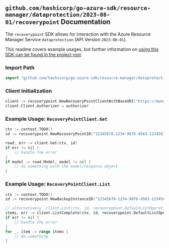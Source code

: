 
## `github.com/hashicorp/go-azure-sdk/resource-manager/dataprotection/2023-08-01/recoverypoint` Documentation

The `recoverypoint` SDK allows for interaction with the Azure Resource Manager Service `dataprotection` (API Version `2023-08-01`).

This readme covers example usages, but further information on [using this SDK can be found in the project root](https://github.com/hashicorp/go-azure-sdk/tree/main/docs).

### Import Path

```go
import "github.com/hashicorp/go-azure-sdk/resource-manager/dataprotection/2023-08-01/recoverypoint"
```


### Client Initialization

```go
client := recoverypoint.NewRecoveryPointClientWithBaseURI("https://management.azure.com")
client.Client.Authorizer = authorizer
```


### Example Usage: `RecoveryPointClient.Get`

```go
ctx := context.TODO()
id := recoverypoint.NewRecoveryPointID("12345678-1234-9876-4563-123456789012", "example-resource-group", "backupVaultValue", "backupInstanceValue", "recoveryPointIdValue")

read, err := client.Get(ctx, id)
if err != nil {
	// handle the error
}
if model := read.Model; model != nil {
	// do something with the model/response object
}
```


### Example Usage: `RecoveryPointClient.List`

```go
ctx := context.TODO()
id := recoverypoint.NewBackupInstanceID("12345678-1234-9876-4563-123456789012", "example-resource-group", "backupVaultValue", "backupInstanceValue")

// alternatively `client.List(ctx, id, recoverypoint.DefaultListOperationOptions())` can be used to do batched pagination
items, err := client.ListComplete(ctx, id, recoverypoint.DefaultListOperationOptions())
if err != nil {
	// handle the error
}
for _, item := range items {
	// do something
}
```
